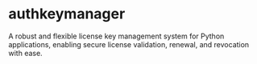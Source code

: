 # authkeymanager
A robust and flexible license key management system for Python applications, enabling secure license validation, renewal, and revocation with ease.
